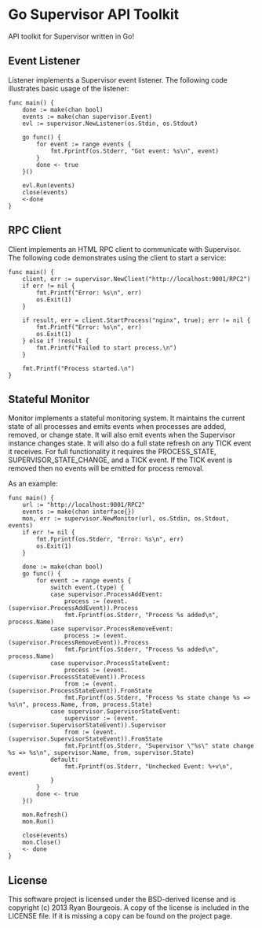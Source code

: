 Go Supervisor API Toolkit
=========================
API toolkit for Supervisor written in Go!

Event Listener
--------------
Listener implements a Supervisor event listener. The following code illustrates basic usage of the listener:

```
func main() {
	done := make(chan bool)
	events := make(chan supervisor.Event)
	evl := supervisor.NewListener(os.Stdin, os.Stdout)

	go func() {
		for event := range events {
			fmt.Fprintf(os.Stderr, "Got event: %s\n", event)
		}
		done <- true
	}()

	evl.Run(events)
	close(events)
	<-done
}
```

RPC Client
----------
Client implements an HTML RPC client to communicate with Supervisor. The following code demonstrates using the client to start a service:

```
func main() {
	client, err := supervisor.NewClient("http://localhost:9001/RPC2")
	if err != nil {
		fmt.Printf("Error: %s\n", err)
		os.Exit(1)
	}

	if result, err = client.StartProcess("nginx", true); err != nil {
		fmt.Printf("Error: %s\n", err)
		os.Exit(1)
	} else if !result {
		fmt.Printf("Failed to start process.\n")
	}

	fmt.Printf("Process started.\n")
}
```

Stateful Monitor
----------------
Monitor implements a stateful monitoring system. It maintains the current state of all processes and emits events when processes are added, removed, or change state. It will also emit events when the Supervisor instance changes state. It will also do a full state refresh on any TICK event it receives. For full functionality it requires the PROCESS_STATE, SUPERVISOR_STATE_CHANGE, and a TICK event. If the TICK event is removed then no events will be emitted for process removal.

As an example:

```
func main() {
	url := "http://localhost:9001/RPC2"
	events := make(chan interface{})
	mon, err := supervisor.NewMonitor(url, os.Stdin, os.Stdout, events)
	if err != nil {
		fmt.Fprintf(os.Stderr, "Error: %s\n", err)
		os.Exit(1)
	}

	done := make(chan bool)
	go func() {
		for event := range events {
			switch event.(type) {
			case supervisor.ProcessAddEvent:
				process := (event.(supervisor.ProcessAddEvent)).Process
				fmt.Fprintf(os.Stderr, "Process %s added\n", process.Name)
			case supervisor.ProcessRemoveEvent:
				process := (event.(supervisor.ProcessRemoveEvent)).Process
				fmt.Fprintf(os.Stderr, "Process %s added\n", process.Name)
			case supervisor.ProcessStateEvent:
				process := (event.(supervisor.ProcessStateEvent)).Process
				from := (event.(supervisor.ProcessStateEvent)).FromState
				fmt.Fprintf(os.Stderr, "Process %s state change %s => %s\n", process.Name, from, process.State)
			case supervisor.SupervisorStateEvent:
				supervisor := (event.(supervisor.SupervisorStateEvent)).Supervisor
				from := (event.(supervisor.SupervisorStateEvent)).FromState
				fmt.Fprintf(os.Stderr, "Supervisor \"%s\" state change %s => %s\n", supervisor.Name, from, supervisor.State)
			default:
				fmt.Fprintf(os.Stderr, "Unchecked Event: %+v\n", event)
			}
		}
		done <- true
	}()

	mon.Refresh()
	mon.Run()

	close(events)
	mon.Close()
	<- done
}
```

License
-------
This software project is licensed under the BSD-derived license and is copyright (c) 2013 Ryan Bourgeois. A copy of the license is included in the LICENSE file. If it is missing a copy can be found on the project page.
